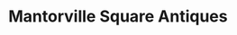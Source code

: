 ---
title: "Mantorville Square Antiques"
url: /mantorville/mantorville-square-antiques/
shop: variety store
---